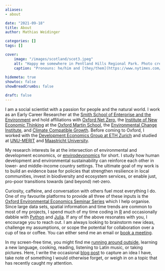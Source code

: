 ```yaml
---
aliases:
- about

date: "2021-09-18"
title: About
author: Mathias Weidinger

categories: []
tags: []

cover:
    image: "/images/scotland/scot3.jpeg"
    alt: "Happy me somewhere in Pentland Hills Regional Park. Photo credits to M. Tochukwu Christopher."
    caption: "Pronouns: he/him and [they/them](https://www.nytimes.com/2019/07/10/opinion/pronoun-they-gender.html)."
    
hidemeta: true
showtoc: false
showBreadCrumbs: false

draft: false
---
```


<!--I am a doctoral student at the University of Oxford's [Environmental Change Institute](https://www.eci.ox.ac.uk/). -->

I am a social scientist with a passion for people and the natural world. I work as an Early Career Researcher at the [Smith School of Enterprise and the Environment](https://www.smithschool.ox.ac.uk/) and hold affiliations with [Oxford Net Zero](https://netzeroclimate.org/), the [Institute of New Economic Thinking](https://www.inet.ox.ac.uk/people/mathias-weidinger/) at the [Oxford Martin School](https://www.oxfordmartin.ox.ac.uk/), the [Environmental Change Institute](https://www.eci.ox.ac.uk/), and [Climate Compatible Growth](https://climatecompatiblegrowth.com/). Before coming to Oxford, I worked with the [Development Economics Group at ETH Zurich](https://dec.ethz.ch/) and studied at [UNU-MERIT](https://www.merit.unu.edu/training/msc-in-public-policy-and-human-development/) and [Maastricht University](https://curriculum.maastrichtuniversity.nl/education/master/master-economic-and-financial-research-track-economic-financial-research).

My research interests lie at the intersection of environmental and development economics, or [envirodevonomics](https://www.aeaweb.org/articles?id=10.1257/jel.53.1.5) for short. I study how human development and environmental sustainability can reinforce each other in lower- and middle-income country settings. The ultimate goal of my work is to build an evidence base for policies that strengthen resilience in local communities, invest in biodiversity and ecosystem services, or enable just, pro-poor transitions towards (and beyond) net-zero.

Curiosity, caffeine, and conversation with others fuel most everything I do. One of my favourite platforms to provide all three of these inputs is the [Oxford Environmental Economics Seminar Series](https://www.economics.ox.ac.uk/event/environmental-economics) which I help organise. Since large data sets, spatial information and time trends are common to most of my projects, I spend much of my time coding in [R](https://www.r-project.org/) and occasionally dabble with [Python](https://www.python.org/) and [Julia](https://julialang.org/). If any of the above resonates with you, I encourage you to reach out. I am always looking to brainstorm new ideas, challenge my assumptions, or scope the potential for collaboration over a cup of tea or coffee. You can either send me an email or [book a meeting](https://calendly.com/mathias-weidinger/30min).

In my screen-free time, you might find me [running around outside](/images/ptrun.jpg), learning a new language, cooking, reading, listening to Latin music, or taking pictures. Here, I write the occasional [blog post](/post) to capture an idea I have, take note of something I would otherwise forget, or weigh in on a topic that has recently caught my attention.
